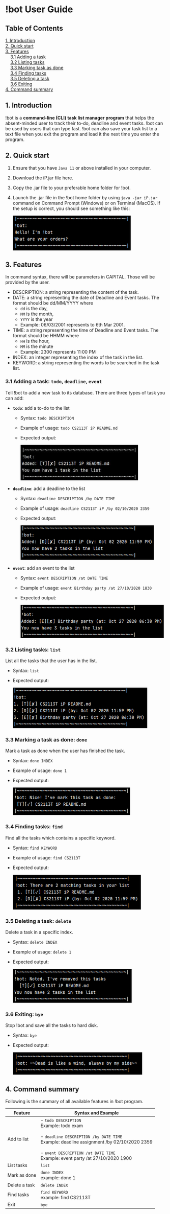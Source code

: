 # !bot User Guide

## Table of Contents

[1. Introduction](https://github.com/hungvo0603/ip/tree/master/docs#1-introduction) <br>
[2. Quick start](https://github.com/hungvo0603/ip/tree/master/docs#2-quick-start) <br>
[3. Features](https://github.com/hungvo0603/ip/tree/master/docs#3-features) <br>
&nbsp;&nbsp;&nbsp;&nbsp;[3.1 Adding a task](https://github.com/hungvo0603/ip/tree/master/docs#31-adding-a-task-todo-deadline-event) <br>
&nbsp;&nbsp;&nbsp;&nbsp;[3.2 Listing tasks](https://github.com/hungvo0603/ip/tree/master/docs#32-listing-tasks-list) <br>
&nbsp;&nbsp;&nbsp;&nbsp;[3.3 Marking task as done](https://github.com/hungvo0603/ip/tree/master/docs#33-marking-a-task-as-done-done) <br>
&nbsp;&nbsp;&nbsp;&nbsp;[3.4 Finding tasks](https://github.com/hungvo0603/ip/tree/master/docs#34-finding-tasks-find) <br>
&nbsp;&nbsp;&nbsp;&nbsp;[3.5 Deleting a task](https://github.com/hungvo0603/ip/tree/master/docs#35-deleting-a-task-delete) <br>
&nbsp;&nbsp;&nbsp;&nbsp;[3.6 Exiting](https://github.com/hungvo0603/ip/tree/master/docs#36-exiting-bye) <br>
[4. Command summary](https://github.com/hungvo0603/ip/tree/master/docs#4-command-summary)
 

## 1. Introduction
!bot is a **command-line (CLI) task list manager program** that helps the absent-minded 
user to track their to-do, deadline and event tasks. !bot can be used by users that can
type fast. !bot can also save your task list to a text file when you exit the program
and load it the next time you enter the program.

## 2. Quick start
1. Ensure that you have `Java 11` or above installed in your computer.
2. Download the iP.jar file here.
3. Copy the .jar file to your preferable home folder for !bot.
4. Launch the .jar file in the !bot home folder by using `java -jar iP.jar` command on 
Command Prompt (Windows) or on Terminal (MacOS). If the setup is correct, you should see
something like this:

    ![Greetings](https://github.com/hungvo0603/ip/blob/master/docs/greetings.PNG)

## 3. Features
In command syntax, there will be parameters in CAPITAL. Those will be provided by the user.
* DESCRIPTION: a string representing the content of the task.
* DATE: a string representing the date of Deadline and Event tasks. 
The format should be dd/MM/YYYY where
  * `dd` is the day,
  * `MM` is the month,
  * `YYYY` is the year
  * Example: 06/03/2001 represents to 6th Mar 2001.
* TIME: a string representing the time of Deadline and Event tasks.
The format should be HHMM where
  * `HH` is the hour,
  * `MM` is the minute
  * Example: 2300 represents 11:00 PM
* INDEX: an integer representing the index of the task in the list.
* KEYWORD: a string representing the words to be searched in the task list.

### 3.1 Adding a task: `todo`, `deadline`, `event`
Tell !bot to add a new task to its database. There are three types of task you can add:
* **`todo`**: add a to-do to the list
  * Syntax: `todo DESCRIPTION`
  * Example of usage: `todo CS2113T iP README.md`
  * Expected output: 

    ![Add Todo Task](https://github.com/hungvo0603/ip/blob/master/docs/addTodo.PNG)
    
* **`deadline`**: add a deadline to the list
  * Syntax: `deadline DESCRIPTION /by DATE TIME`
  * Example of usage: `deadline CS2113T iP /by 02/10/2020 2359`
  * Expected output:
  
    ![Add Deadline Task](https://github.com/hungvo0603/ip/blob/master/docs/addDeadline.PNG)
    
* **`event`**: add an event to the list
  * Syntax: `event DESCRIPTION /at DATE TIME`
  * Example of usage: `event Birthday party /at 27/10/2020 1830`
  * Expected output:
  
    ![Add Event Task](https://github.com/hungvo0603/ip/blob/master/docs/addEvent.PNG)
    
### 3.2 Listing tasks: `list`
List all the tasks that the user has in the list.
* Syntax: `list`
* Expected output:
  
  ![List Command](https://github.com/hungvo0603/ip/blob/master/docs/list.PNG)
  
### 3.3 Marking a task as done: `done`
Mark a task as done when the user has finished the task.
* Syntax: `done INDEX`
* Example of usage: `done 1`
* Expected output:

  ![Done Command](https://github.com/hungvo0603/ip/blob/master/docs/done.PNG)

### 3.4 Finding tasks: `find`
Find all the tasks which contains a specific keyword.
* Syntax: `find KEYWORD`
* Example of usage: `find CS2113T`
* Expected output:

  ![Find Command](https://github.com/hungvo0603/ip/blob/master/docs/find.PNG)

### 3.5 Deleting a task: `delete`
Delete a task in a specific index.
* Syntax: `delete INDEX`
* Example of usage: `delete 1`
* Expected output:

  ![Delete Command](https://github.com/hungvo0603/ip/blob/master/docs/delete.PNG)

### 3.6 Exiting: `bye`
Stop !bot and save all the tasks to hard disk.
* Syntax: `bye`
* Expected output:

  ![Bye Command](https://github.com/hungvo0603/ip/blob/master/docs/bye.PNG)

## 4. Command summary
Following is the summary of all available features in !bot program.

Feature       | Syntax and Example
------------- | ---------------------------
Add to list   | - `todo DESCRIPTION`<br>Example: todo exam<br><br>- `deadline DESCRIPTION /by DATE TIME`<br>Example: deadline assignment /by 02/10/2020 2359<br><br>- `event DESCRIPTION /at DATE TIME`<br>Example: event party /at 27/10/2020 1900 
List tasks    | `list`
Mark as done  | `done INDEX`<br>example: done 1
Delete a task | `delete INDEX`
Find tasks    | `find KEYWORD`<br>example: find CS2113T 
Exit          | `bye`   

